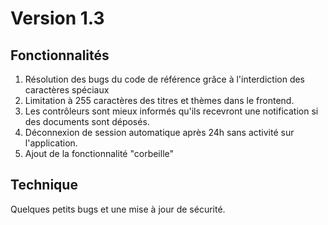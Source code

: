 # Version 1.3

## Fonctionnalités

1. Résolution des bugs du code de référence grâce à l'interdiction des caractères spéciaux
2. Limitation à 255 caractères des titres et thèmes dans le frontend.
3. Les contrôleurs sont mieux informés qu'ils recevront une notification si des documents sont déposés.
4. Déconnexion de session automatique après 24h sans activité sur l'application.
5. Ajout de la fonctionnalité "corbeille"

## Technique

Quelques petits bugs et une mise à jour de sécurité.
